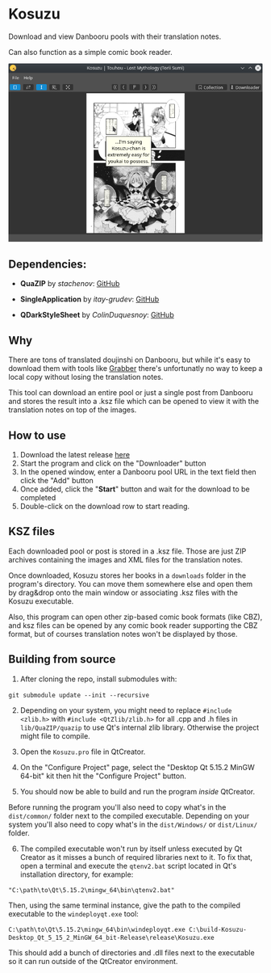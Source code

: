 # Kosuzu

Download and view Danbooru pools with their translation notes.

Can also function as a simple comic book reader.

![Main window](https://raw.githubusercontent.com/nostrenz/kosuzu/master/img/screenshot.png)

## Dependencies:

* **QuaZIP** by _stachenov_:
[GitHub](https://github.com/stachenov/quazip)

* **SingleApplication** by _itay-grudev_:
[GitHub](https://github.com/itay-grudev/SingleApplication)

* **QDarkStyleSheet** by _ColinDuquesnoy_:
[GitHub](https://github.com/ColinDuquesnoy/QDarkStyleSheet)

## Why

There are tons of translated doujinshi on Danbooru, but while it's easy to download them with tools like [Grabber](https://github.com/Bionus/imgbrd-grabber) there's unfortunatly no way to keep a local copy without losing the translation notes.

This tool can download an entire pool or just a single post from Danbooru and stores the result into a .ksz file which can be opened to view it with the translation notes on top of the images.

## How to use

1. Download the latest release [here](https://github.com/nostrenz/kosuzu/releases/latest)
2. Start the program and click on the "Downloader" button
3. In the opened window, enter a Danbooru pool URL in the text field then click the "Add" button
4. Once added, click the "**Start**" button and wait for the download to be completed
5. Double-click on the download row to start reading.

## KSZ files

Each downloaded pool or post is stored in a .ksz file.
Those are just ZIP archives containing the images and XML files for the translation notes.

Once downloaded, Kosuzu stores her books in a `downloads` folder in the program's directory. You can move them somewhere else and open them by drag&drop onto the main window or associating .ksz files with the Kosuzu executable.

Also, this program can open other zip-based comic book formats (like CBZ), and ksz files can be opened by any comic book reader supporting the CBZ format, but of courses translation notes won't be displayed by those.

## Building from source

1) After cloning the repo, install submodules with:

`git submodule update --init --recursive`

2) Depending on your system, you might need to replace `#include <zlib.h>` with `#include <QtZlib/zlib.h>` for all .cpp and .h files in `lib/QuaZIP/quazip` to use Qt's internal zlib library. Otherwise the project might file to compile.

3) Open the `Kosuzu.pro` file in QtCreator.

4) On the "Configure Project" page, select the "Desktop Qt 5.15.2 MinGW 64-bit" kit then hit the "Configure Project" button.

5) You should now be able to build and run the program _inside_ QtCreator.

Before running the program you'll also need to copy what's in the `dist/common/` folder next to the compiled executable.
Depending on your system you'll also need to copy what's in the `dist/Windows/` or `dist/Linux/` folder.

6) The compiled executable won't run by itself unless executed by Qt Creator as it misses a bunch of required libraries next to it.
To fix that, open a terminal and execute the `qtenv2.bat` script located in Qt's installation directory, for example:
```
"C:\path\to\Qt\5.15.2\mingw_64\bin\qtenv2.bat"
```

Then, using the same terminal instance, give the path to the compiled executable to the `windeployqt.exe` tool:
```
C:\path\to\Qt\5.15.2\mingw_64\bin\windeployqt.exe C:\build-Kosuzu-Desktop_Qt_5_15_2_MinGW_64_bit-Release\release\Kosuzu.exe
```

This should add a bunch of directories and .dll files next to the executable so it can run outside of the QtCreator environment.
